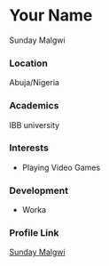 # Your Name

Sunday Malgwi

### Location

Abuja/Nigeria

### Academics

IBB university

### Interests

- Playing Video Games

### Development

- Worka

### Profile Link

[Sunday Malgwi](https://github.com/malgwi)